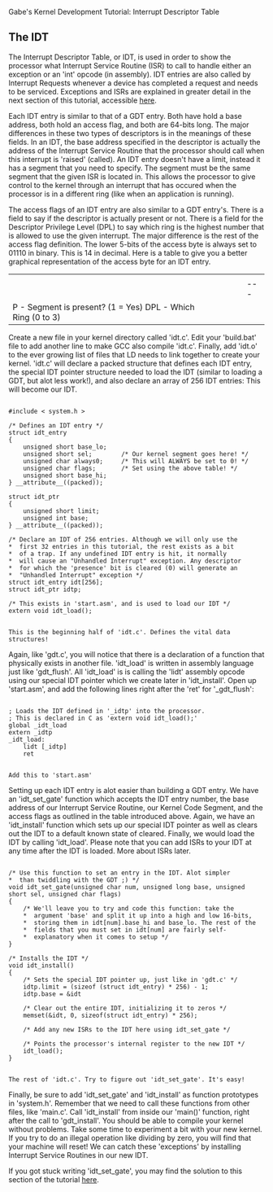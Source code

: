 Gabe's Kernel Development Tutorial: Interrupt Descriptor Table



The IDT
-------

The Interrupt Descriptor Table, or IDT, is used in order to show the processor
what Interrupt Service Routine (ISR) to call to handle either an exception or
an 'int' opcode (in assembly). IDT entries are also called by Interrupt Requests
whenever a device has completed a request and needs to be serviced. Exceptions
and ISRs are explained in greater detail in the next section of this tutorial,
accessible [here](isrs.htm).

Each IDT entry is similar to that of a GDT entry. Both have hold a base address,
both hold an access flag, and both are 64-bits long. The major differences in
these two types of descriptors is in the meanings of these fields. In an IDT,
the base address specified in the descriptor is actually the address of the
Interrupt Service Routine that the processor should call when this interrupt is
'raised' (called). An IDT entry doesn't have a limit, instead it has a segment
that you need to specify. The segment must be the same segment that the given
ISR is located in. This allows the processor to give control to the kernel
through an interrupt that has occured when the processor is in a different ring
(like when an application is running).

The access flags of an IDT entry are also similar to a GDT entry's. There is a
field to say if the descriptor is actually present or not. There is a field for
the Descriptor Privilege Level (DPL) to say which ring is the highest number
that is allowed to use the given interrupt. The major difference is the rest of
the access flag definition. The lower 5-bits of the access byte is always set
to 01110 in binary. This is 14 in decimal. Here is a table to give you a better
graphical representation of the access byte for an IDT entry.

|  |  |  |  |  |  |
| --- | --- | --- | --- | --- | --- |
| |  |  |  |  |  | | --- | --- | --- | --- | --- | | 7 | 6 | 5 | 4 | 0 | |
| |  |  |  | | --- | --- | --- | | P | DPL | Always 01110 (14) | |
| P - Segment is present? (1 = Yes)  DPL - Which Ring (0 to 3) |

Create a new file in your kernel directory called 'idt.c'. Edit your 'build.bat'
file to add another line to make GCC also compile 'idt.c'. Finally, add 'idt.o'
to the ever growing list of files that LD needs to link together to create your
kernel. 'idt.c' will declare a packed structure that defines each IDT entry, the
special IDT pointer structure needed to load the IDT (similar to loading a GDT,
but alot less work!), and also declare an array of 256 IDT entries: This will
become our IDT.

```

#include < system.h >

/* Defines an IDT entry */
struct idt_entry
{
    unsigned short base_lo;
    unsigned short sel;        /* Our kernel segment goes here! */
    unsigned char always0;     /* This will ALWAYS be set to 0! */
    unsigned char flags;       /* Set using the above table! */
    unsigned short base_hi;
} __attribute__((packed));

struct idt_ptr
{
    unsigned short limit;
    unsigned int base;
} __attribute__((packed));

/* Declare an IDT of 256 entries. Although we will only use the
*  first 32 entries in this tutorial, the rest exists as a bit
*  of a trap. If any undefined IDT entry is hit, it normally
*  will cause an "Unhandled Interrupt" exception. Any descriptor
*  for which the 'presence' bit is cleared (0) will generate an
*  "Unhandled Interrupt" exception */
struct idt_entry idt[256];
struct idt_ptr idtp;

/* This exists in 'start.asm', and is used to load our IDT */
extern void idt_load();
		
```

```
This is the beginning half of 'idt.c'. Defines the vital data structures!
```

Again, like 'gdt.c', you will notice that there is a declaration of a function
that physically exists in another file. 'idt\_load' is written in assembly language
just like 'gdt\_flush'. All 'idt\_load' is is calling the 'lidt' assembly opcode
using our special IDT pointer which we create later in 'idt\_install'. Open up
'start.asm', and add the following lines right after the 'ret' for '\_gdt\_flush':

```

; Loads the IDT defined in '_idtp' into the processor.
; This is declared in C as 'extern void idt_load();'
global _idt_load
extern _idtp
_idt_load:
    lidt [_idtp]
    ret
		
```

```
Add this to 'start.asm'
```

Setting up each IDT entry is alot easier than building a GDT entry. We have an
'idt\_set\_gate' function which accepts the IDT entry number, the base address of
our Interrupt Service Routine, our Kernel Code Segment, and the access flags as
outlined in the table introduced above. Again, we have an 'idt\_install' function
which sets up our special IDT pointer as well as clears out the IDT to a default
known state of cleared. Finally, we would load the IDT by calling 'idt\_load'.
Please note that you can add ISRs to your IDT at any time after the IDT is loaded.
More about ISRs later.

```

/* Use this function to set an entry in the IDT. Alot simpler
*  than twiddling with the GDT ;) */
void idt_set_gate(unsigned char num, unsigned long base, unsigned short sel, unsigned char flags)
{
    /* We'll leave you to try and code this function: take the
    *  argument 'base' and split it up into a high and low 16-bits,
    *  storing them in idt[num].base_hi and base_lo. The rest of the
    *  fields that you must set in idt[num] are fairly self-
    *  explanatory when it comes to setup */
}

/* Installs the IDT */
void idt_install()
{
    /* Sets the special IDT pointer up, just like in 'gdt.c' */
    idtp.limit = (sizeof (struct idt_entry) * 256) - 1;
    idtp.base = &idt

    /* Clear out the entire IDT, initializing it to zeros */
    memset(&idt, 0, sizeof(struct idt_entry) * 256);

    /* Add any new ISRs to the IDT here using idt_set_gate */

    /* Points the processor's internal register to the new IDT */
    idt_load();
}
		
```

```
The rest of 'idt.c'. Try to figure out 'idt_set_gate'. It's easy!
```

Finally, be sure to add 'idt\_set\_gate' and 'idt\_install' as function prototypes in
'system.h'. Remember that we need to call these functions from other files, like
'main.c'. Call 'idt\_install' from inside our 'main()' function, right after the call
to 'gdt\_install'. You should be able to compile your kernel without problems. Take
some time to experiment a bit with your new kernel. If you try to do an illegal
operation like dividing by zero, you will find that your machine will reset! We can
catch these 'exceptions' by installing Interrupt Service Routines in our new IDT.

If you got stuck writing 'idt\_set\_gate', you may find the solution to this section
of the tutorial [here](../Sources/idt.c).


